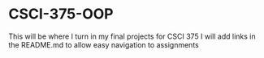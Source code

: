 # CSCI-375-OOP
This will be where  I turn in my final projects for CSCI 375 I will add links in the README.md to allow easy navigation to assignments
